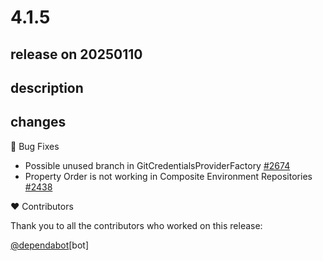 # 4.1.5

## release on 20250110

## description

## changes

🐞 Bug Fixes

* Possible unused branch in GitCredentialsProviderFactory <a href="https://github.com/spring-cloud/spring-cloud-config/issues/2674" data-hovercard-type="issue" data-hovercard-url="/spring-cloud/spring-cloud-config/issues/2674/hovercard">#2674</a>
* Property Order is not working in Composite Environment Repositories <a href="https://github.com/spring-cloud/spring-cloud-config/issues/2438" data-hovercard-type="issue" data-hovercard-url="/spring-cloud/spring-cloud-config/issues/2438/hovercard">#2438</a>

❤️ Contributors

Thank you to all the contributors who worked on this release:

<a class="user-mention notranslate" data-hovercard-type="organization" data-hovercard-url="/orgs/dependabot/hovercard" data-octo-click="hovercard-link-click" data-octo-dimensions="link_type:self" href="https://github.com/dependabot">@dependabot</a>[bot]

